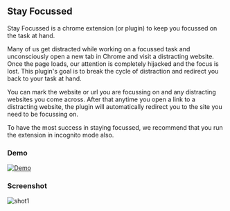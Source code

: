 ## Stay Focussed

Stay Focussed is a chrome extension (or plugin) to keep you focussed on the task at hand. 

Many of us get distracted while working on a focussed task and unconsciously open a new tab in Chrome and visit a distracting website. Once the page loads, our attention is completely hijacked and the focus is lost. This plugin's goal is to break the cycle of distraction and redirect you back to your task at hand.

You can mark the website or url you are focussing on and any distracting websites you come across. After that anytime you open a link to a distracting website, the plugin will automatically redirect you to the site you need to be focussing on.

To have the most success in staying focussed, we recommend that you run the extension in incognito mode also.

### Demo

[![Demo](https://img.youtube.com/vi/v3d85CTFiOc/0.jpg)](https://www.youtube.com/watch?v=v3d85CTFiOc)

### Screenshot

![shot1](https://user-images.githubusercontent.com/460436/226537441-666aa5de-e50e-4c11-9ccf-5f75e99a3daf.jpg)